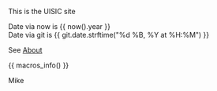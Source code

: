 This is the UISIC site

Date via now is {{ now().year }}    
Date via git is {{ git.date.strftime("%d %B, %Y at %H:%M") }}

See [About](about/)

{{ macros_info() }}

Mike
